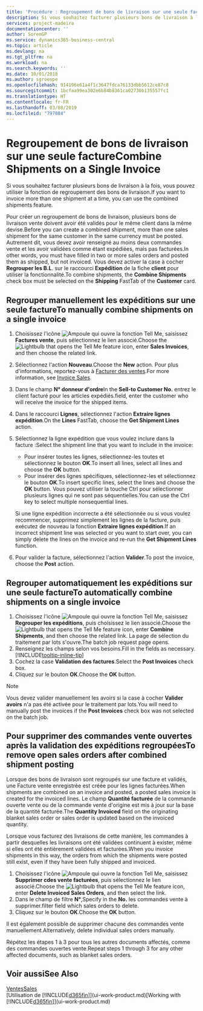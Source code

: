 ```yaml
---
title: 'Procédure : Regroupement de bons de livraison sur une seule facture | Microsoft Docs'
description: Si vous souhaitez facturer plusieurs bons de livraison à la fois, vous pouvez utiliser la fonction de regroupement des bons de livraison.
services: project-madeira
documentationcenter: ''
author: SorenGP
ms.service: dynamics365-business-central
ms.topic: article
ms.devlang: na
ms.tgt_pltfrm: na
ms.workload: na
ms.search.keywords: ''
ms.date: 10/01/2018
ms.author: sgroespe
ms.openlocfilehash: 914196e61a4f1c3647fdca76133dbb5612ce87c8
ms.sourcegitcommit: 1bcfaa99ea302e6b84b8361ca02730b135557fc1
ms.translationtype: HT
ms.contentlocale: fr-FR
ms.lasthandoff: 03/08/2019
ms.locfileid: "797884"
---
```

# <a name="combine-shipments-on-a-single-invoice"></a><span data-ttu-id="4038d-103">Regroupement de bons de livraison sur une seule facture</span><span class="sxs-lookup"><span data-stu-id="4038d-103">Combine Shipments on a Single Invoice</span></span>
<span data-ttu-id="4038d-104">Si vous souhaitez facturer plusieurs bons de livraison à la fois, vous pouvez utiliser la fonction de regroupement des bons de livraison.</span><span class="sxs-lookup"><span data-stu-id="4038d-104">If you want to invoice more than one shipment at a time, you can use the combined shipments feature.</span></span>  

 <span data-ttu-id="4038d-105">Pour créer un regroupement de bons de livraison, plusieurs bons de livraison vente doivent avoir été validés pour le même client dans la même devise.</span><span class="sxs-lookup"><span data-stu-id="4038d-105">Before you can create a combined shipment, more than one sales shipment for the same customer in the same currency must be posted.</span></span> <span data-ttu-id="4038d-106">Autrement dit, vous devez avoir renseigné au moins deux commandes vente et les avoir validées comme étant expédiées, mais pas facturées.</span><span class="sxs-lookup"><span data-stu-id="4038d-106">In other words, you must have filled in two or more sales orders and posted them as shipped, but not invoiced.</span></span> <span data-ttu-id="4038d-107">Vous devez activer la case à cocher **Regrouper les B.L**. sur le raccourci **Expédition** de la fiche **client** pour utiliser la fonctionnalité.</span><span class="sxs-lookup"><span data-stu-id="4038d-107">To combine shipments, the **Combine Shipments** check box must be selected on the **Shipping** FastTab of the **Customer** card.</span></span>  

## <a name="to-manually-combine-shipments-on-a-single-invoice"></a><span data-ttu-id="4038d-108">Regrouper manuellement les expéditions sur une seule facture</span><span class="sxs-lookup"><span data-stu-id="4038d-108">To manually combine shipments on a single invoice</span></span>  
1. <span data-ttu-id="4038d-109">Choisissez l'icône ![Ampoule qui ouvre la fonction Tell Me](media/ui-search/search_small.png "Dites-moi ce que vous voulez faire"), saisissez **Factures vente**, puis sélectionnez le lien associé.</span><span class="sxs-lookup"><span data-stu-id="4038d-109">Choose the ![Lightbulb that opens the Tell Me feature](media/ui-search/search_small.png "Tell me what you want to do") icon, enter **Sales Invoices**, and then choose the related link.</span></span>  
2. <span data-ttu-id="4038d-110">Sélectionnez l'action **Nouveau**.</span><span class="sxs-lookup"><span data-stu-id="4038d-110">Choose the **New** action.</span></span> <span data-ttu-id="4038d-111">Pour plus d'informations, reportez-vous à [Facturer des ventes](sales-how-invoice-sales.md).</span><span class="sxs-lookup"><span data-stu-id="4038d-111">For more information, see [Invoice Sales](sales-how-invoice-sales.md).</span></span>
3. <span data-ttu-id="4038d-112">Dans le champ **N° donneur d'ordre**</span><span class="sxs-lookup"><span data-stu-id="4038d-112">In the **Sell-to Customer No.**</span></span> <span data-ttu-id="4038d-113">entrez le client facturé pour les articles expédiés.</span><span class="sxs-lookup"><span data-stu-id="4038d-113">field, enter the customer who will receive the invoice for the shipped items.</span></span>  
4. <span data-ttu-id="4038d-114">Dans le raccourci **Lignes**, sélectionnez l'action **Extraire lignes expédition**.</span><span class="sxs-lookup"><span data-stu-id="4038d-114">On the **Lines** FastTab, choose the **Get Shipment Lines** action.</span></span>  
5. <span data-ttu-id="4038d-115">Sélectionnez la ligne expédition que vous voulez inclure dans la facture :</span><span class="sxs-lookup"><span data-stu-id="4038d-115">Select the shipment line that you want to include in the invoice:</span></span>  

    - <span data-ttu-id="4038d-116">Pour insérer toutes les lignes, sélectionnez-les toutes et sélectionnez le bouton **OK**.</span><span class="sxs-lookup"><span data-stu-id="4038d-116">To insert all lines, select all lines and choose the **OK** button.</span></span>  
    - <span data-ttu-id="4038d-117">Pour insérer des lignes spécifiques, sélectionnez-les et sélectionnez le bouton **OK**.</span><span class="sxs-lookup"><span data-stu-id="4038d-117">To insert specific lines, select the lines and choose the **OK** button.</span></span> <span data-ttu-id="4038d-118">Vous pouvez utiliser la touche Ctrl pour sélectionner plusieurs lignes qui ne sont pas séquentielles.</span><span class="sxs-lookup"><span data-stu-id="4038d-118">You can use the Ctrl key to select multiple nonsequential lines.</span></span>  

    <span data-ttu-id="4038d-119">Si une ligne expédition incorrecte a été sélectionnée ou si vous voulez recommencer, supprimez simplement les lignes de la facture, puis exécutez de nouveau la fonction **Extraire lignes expédition**.</span><span class="sxs-lookup"><span data-stu-id="4038d-119">If an incorrect shipment line was selected or you want to start over, you can simply delete the lines on the invoice and re-run the **Get Shipment Lines** function.</span></span>  
7. <span data-ttu-id="4038d-120">Pour valider la facture, sélectionnez l'action **Valider**.</span><span class="sxs-lookup"><span data-stu-id="4038d-120">To post the invoice, choose the **Post** action.</span></span>  

## <a name="to-automatically-combine-shipments-on-a-single-invoice"></a><span data-ttu-id="4038d-121">Regrouper automatiquement les expéditions sur une seule facture</span><span class="sxs-lookup"><span data-stu-id="4038d-121">To automatically combine shipments on a single invoice</span></span>  
1. <span data-ttu-id="4038d-122">Choisissez l'icône ![Ampoule qui ouvre la fonction Tell Me](media/ui-search/search_small.png "Dites-moi ce que vous voulez faire"), saisissez **Regrouper les expéditions**, puis choisissez le lien associé.</span><span class="sxs-lookup"><span data-stu-id="4038d-122">Choose the ![Lightbulb that opens the Tell Me feature](media/ui-search/search_small.png "Tell me what you want to do") icon, enter **Combine Shipments**, and then choose the related link.</span></span> <span data-ttu-id="4038d-123">La page de sélection du traitement par lots s'ouvre.</span><span class="sxs-lookup"><span data-stu-id="4038d-123">The batch job request page opens.</span></span>  
2. <span data-ttu-id="4038d-124">Renseignez les champs selon vos besoins.</span><span class="sxs-lookup"><span data-stu-id="4038d-124">Fill in the fields as necessary.</span></span> [!INCLUDE[tooltip-inline-tip](includes/tooltip-inline-tip_md.md)]
3. <span data-ttu-id="4038d-125">Cochez la case **Validation des factures**.</span><span class="sxs-lookup"><span data-stu-id="4038d-125">Select the **Post Invoices** check box.</span></span>  
4.  <span data-ttu-id="4038d-126">Cliquez sur le bouton **OK**.</span><span class="sxs-lookup"><span data-stu-id="4038d-126">Choose the **OK** button.</span></span>  

> [!NOTE]  
>  <span data-ttu-id="4038d-127">Vous devez valider manuellement les avoirs si la case à cocher **Valider avoirs** n'a pas été activée pour le traitement par lots.</span><span class="sxs-lookup"><span data-stu-id="4038d-127">You will need to manually post the invoices if the **Post Invoices** check box was not selected on the batch job.</span></span>  

## <a name="to-remove-open-sales-orders-after-combined-shipment-posting"></a><span data-ttu-id="4038d-128">Pour supprimer des commandes vente ouvertes après la validation des expéditions regroupées</span><span class="sxs-lookup"><span data-stu-id="4038d-128">To remove open sales orders after combined shipment posting</span></span> 
<span data-ttu-id="4038d-129">Lorsque des bons de livraison sont regroupés sur une facture et validés, une Facture vente enregistrée est créée pour les lignes facturées.</span><span class="sxs-lookup"><span data-stu-id="4038d-129">When shipments are combined on an invoice and posted, a posted sales invoice is created for the invoiced lines.</span></span> <span data-ttu-id="4038d-130">Le champ **Quantité facturée** de la commande ouverte vente ou de la commande vente d'origine est mis à jour sur la base de la quantité facturée.</span><span class="sxs-lookup"><span data-stu-id="4038d-130">The **Quantity Invoiced** field on the originating blanket sales order or sales order is updated based on the invoiced quantity.</span></span>  

<span data-ttu-id="4038d-131">Lorsque vous facturez des livraisons de cette manière, les commandes à partir desquelles les livraisons ont été validées continuent à exister, même si elles ont été entièrement validées et facturées.</span><span class="sxs-lookup"><span data-stu-id="4038d-131">When you invoice shipments in this way, the orders from which the shipments were posted still exist, even if they have been fully shipped and invoiced.</span></span>   

1. <span data-ttu-id="4038d-132">Choisissez l'icône ![Ampoule qui ouvre la fonction Tell Me](media/ui-search/search_small.png "Dites-moi ce que vous voulez faire"), saisissez **Supprimer cdes vente facturées**, puis sélectionnez le lien associé.</span><span class="sxs-lookup"><span data-stu-id="4038d-132">Choose the ![Lightbulb that opens the Tell Me feature](media/ui-search/search_small.png "Tell me what you want to do") icon, enter **Delete Invoiced Sales Orders**, and then select the link.</span></span>  
2. <span data-ttu-id="4038d-133">Dans le champ de filtre **N°**,</span><span class="sxs-lookup"><span data-stu-id="4038d-133">Specify in the **No.**</span></span> <span data-ttu-id="4038d-134">les commandes vente à supprimer.</span><span class="sxs-lookup"><span data-stu-id="4038d-134">filter field which sales orders to delete.</span></span>  
3. <span data-ttu-id="4038d-135">Cliquez sur le bouton **OK**.</span><span class="sxs-lookup"><span data-stu-id="4038d-135">Choose the **OK** button.</span></span>  

<span data-ttu-id="4038d-136">Il est également possible de supprimer chacune des commandes vente manuellement.</span><span class="sxs-lookup"><span data-stu-id="4038d-136">Alternatively, delete individual sales orders manually.</span></span>  

<span data-ttu-id="4038d-137">Répétez les étapes 1 à 3 pour tous les autres documents affectés, comme des commandes ouvertes vente.</span><span class="sxs-lookup"><span data-stu-id="4038d-137">Repeat steps 1 through 3 for any other affected documents, such as blanket sales orders.</span></span>

## <a name="see-also"></a><span data-ttu-id="4038d-138">Voir aussi</span><span class="sxs-lookup"><span data-stu-id="4038d-138">See Also</span></span>  
[<span data-ttu-id="4038d-139">Ventes</span><span class="sxs-lookup"><span data-stu-id="4038d-139">Sales</span></span>](sales-manage-sales.md)  
<span data-ttu-id="4038d-140">[Utilisation de [!INCLUDE[d365fin](includes/d365fin_md.md)]](ui-work-product.md)</span><span class="sxs-lookup"><span data-stu-id="4038d-140">[Working with [!INCLUDE[d365fin](includes/d365fin_md.md)]](ui-work-product.md)</span></span>
